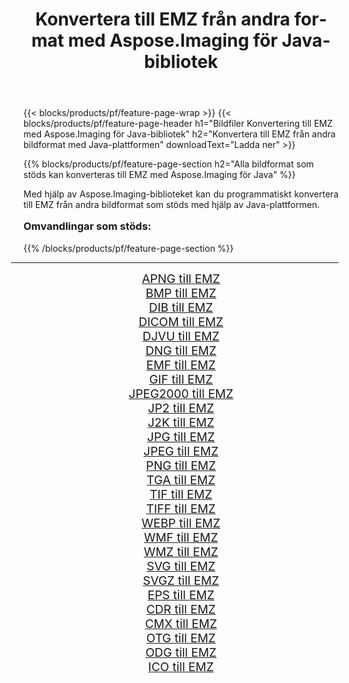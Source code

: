﻿---
title: Konvertera till EMZ från andra format med Aspose.Imaging för Java-bibliotek 
weight: 3920
url: /sv/java/conversion/to/emz/ 
lang: sv
langdirlevel: 2
locales: zh-hans,ja,it,ru,de,es,fr,nl,id,lt,pl,pt,vi,tr,ko,zh-hant,ar,hi,th,sv,cs,uk,he
description: Med Aspose.Imaging kan du konvertera till EMZ från andra format med Java
---

{{< blocks/products/pf/feature-page-wrap >}}
{{< blocks/products/pf/feature-page-header h1="Bildfiler Konvertering till EMZ med Aspose.Imaging för Java-bibliotek" h2="Konvertera till EMZ från andra bildformat med Java-plattformen" downloadText="Ladda ner" >}}


{{% blocks/products/pf/feature-page-section  h2="Alla bildformat som stöds kan konverteras till EMZ med Aspose.Imaging för Java" %}}
<p align=justify>Med hjälp av Aspose.Imaging-biblioteket kan du programmatiskt konvertera till EMZ från andra bildformat som stöds med hjälp av Java-plattformen.</p>
<h3 style="margin-top:16px;">
Omvandlingar som stöds:
</h3>
{{% /blocks/products/pf/feature-page-section %}}
<div class="container-fluid productfamilypage bg-gray">
    <div class="convertypes bg-gray agp-content section">
        <div class="container">
		<hr style="margin-left:-20px;"/>
		<div class="row other-converters" style="gap: 10px;font-size: 19px;text-align:center;">
		    <div class='col-md-3 other-converter remove-lp remove-rp'><a href="/imaging/sv/java/conversion/apng-to-emz/" style="padding:15px;">APNG till EMZ</a></div>
<div class='col-md-3 other-converter remove-lp remove-rp'><a href="/imaging/sv/java/conversion/bmp-to-emz/" style="padding:15px;">BMP till EMZ</a></div>
<div class='col-md-3 other-converter remove-lp remove-rp'><a href="/imaging/sv/java/conversion/dib-to-emz/" style="padding:15px;">DIB till EMZ</a></div>
<div class='col-md-3 other-converter remove-lp remove-rp'><a href="/imaging/sv/java/conversion/dicom-to-emz/" style="padding:15px;">DICOM till EMZ</a></div>
<div class='col-md-3 other-converter remove-lp remove-rp'><a href="/imaging/sv/java/conversion/djvu-to-emz/" style="padding:15px;">DJVU till EMZ</a></div>
<div class='col-md-3 other-converter remove-lp remove-rp'><a href="/imaging/sv/java/conversion/dng-to-emz/" style="padding:15px;">DNG till EMZ</a></div>
<div class='col-md-3 other-converter remove-lp remove-rp'><a href="/imaging/sv/java/conversion/emf-to-emz/" style="padding:15px;">EMF till EMZ</a></div>
<div class='col-md-3 other-converter remove-lp remove-rp'><a href="/imaging/sv/java/conversion/gif-to-emz/" style="padding:15px;">GIF till EMZ</a></div>
<div class='col-md-3 other-converter remove-lp remove-rp'><a href="/imaging/sv/java/conversion/jpeg2000-to-emz/" style="padding:15px;">JPEG2000 till EMZ</a></div>
<div class='col-md-3 other-converter remove-lp remove-rp'><a href="/imaging/sv/java/conversion/jp2-to-emz/" style="padding:15px;">JP2 till EMZ</a></div>
<div class='col-md-3 other-converter remove-lp remove-rp'><a href="/imaging/sv/java/conversion/j2k-to-emz/" style="padding:15px;">J2K till EMZ</a></div>
<div class='col-md-3 other-converter remove-lp remove-rp'><a href="/imaging/sv/java/conversion/jpg-to-emz/" style="padding:15px;">JPG till EMZ</a></div>
<div class='col-md-3 other-converter remove-lp remove-rp'><a href="/imaging/sv/java/conversion/jpeg-to-emz/" style="padding:15px;">JPEG till EMZ</a></div>
<div class='col-md-3 other-converter remove-lp remove-rp'><a href="/imaging/sv/java/conversion/png-to-emz/" style="padding:15px;">PNG till EMZ</a></div>
<div class='col-md-3 other-converter remove-lp remove-rp'><a href="/imaging/sv/java/conversion/tga-to-emz/" style="padding:15px;">TGA till EMZ</a></div>
<div class='col-md-3 other-converter remove-lp remove-rp'><a href="/imaging/sv/java/conversion/tif-to-emz/" style="padding:15px;">TIF till EMZ</a></div>
<div class='col-md-3 other-converter remove-lp remove-rp'><a href="/imaging/sv/java/conversion/tiff-to-emz/" style="padding:15px;">TIFF till EMZ</a></div>
<div class='col-md-3 other-converter remove-lp remove-rp'><a href="/imaging/sv/java/conversion/webp-to-emz/" style="padding:15px;">WEBP till EMZ</a></div>
<div class='col-md-3 other-converter remove-lp remove-rp'><a href="/imaging/sv/java/conversion/wmf-to-emz/" style="padding:15px;">WMF till EMZ</a></div>
<div class='col-md-3 other-converter remove-lp remove-rp'><a href="/imaging/sv/java/conversion/wmz-to-emz/" style="padding:15px;">WMZ till EMZ</a></div>
<div class='col-md-3 other-converter remove-lp remove-rp'><a href="/imaging/sv/java/conversion/svg-to-emz/" style="padding:15px;">SVG till EMZ</a></div>
<div class='col-md-3 other-converter remove-lp remove-rp'><a href="/imaging/sv/java/conversion/svgz-to-emz/" style="padding:15px;">SVGZ till EMZ</a></div>
<div class='col-md-3 other-converter remove-lp remove-rp'><a href="/imaging/sv/java/conversion/eps-to-emz/" style="padding:15px;">EPS till EMZ</a></div>
<div class='col-md-3 other-converter remove-lp remove-rp'><a href="/imaging/sv/java/conversion/cdr-to-emz/" style="padding:15px;">CDR till EMZ</a></div>
<div class='col-md-3 other-converter remove-lp remove-rp'><a href="/imaging/sv/java/conversion/cmx-to-emz/" style="padding:15px;">CMX till EMZ</a></div>
<div class='col-md-3 other-converter remove-lp remove-rp'><a href="/imaging/sv/java/conversion/otg-to-emz/" style="padding:15px;">OTG till EMZ</a></div>
<div class='col-md-3 other-converter remove-lp remove-rp'><a href="/imaging/sv/java/conversion/odg-to-emz/" style="padding:15px;">ODG till EMZ</a></div>
<div class='col-md-3 other-converter remove-lp remove-rp'><a href="/imaging/sv/java/conversion/ico-to-emz/" style="padding:15px;">ICO till EMZ</a></div>
                </div>
        </div>
    </div>
</div>
<br/>

